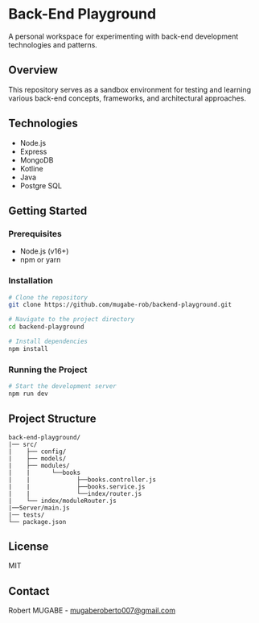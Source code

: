 # Back-End Playground

A personal workspace for experimenting with back-end development technologies and patterns.

## Overview

This repository serves as a sandbox environment for testing and learning various back-end concepts, frameworks, and architectural approaches.

## Technologies

- Node.js
- Express
- MongoDB
- Kotline
- Java
- Postgre SQL

## Getting Started

### Prerequisites

- Node.js (v16+)
- npm or yarn


### Installation

```bash
# Clone the repository
git clone https://github.com/mugabe-rob/backend-playground.git

# Navigate to the project directory
cd backend-playground

# Install dependencies
npm install
```

### Running the Project

```bash
# Start the development server
npm run dev
```

## Project Structure

```
back-end-playground/
|── src/
|    ├── config/
|    ├── models/
|    ├── modules/
|	 |	    └──books
|	 |			   ├──books.controller.js
|	 |			   ├──books.service.js
|	 |			   └──index/router.js
|    └── index/moduleRouter.js
|──Server/main.js
|── tests/
└── package.json
```

## License

MIT

## Contact

Robert MUGABE - mugaberoberto007@gmail.com
